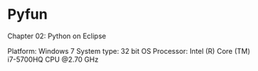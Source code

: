 # Pyfun
Chapter 02: Python on Eclipse

Platform: Windows 7
System type: 32 bit OS
Processor: Intel (R) Core (TM) i7-5700HQ CPU @2.70 GHz